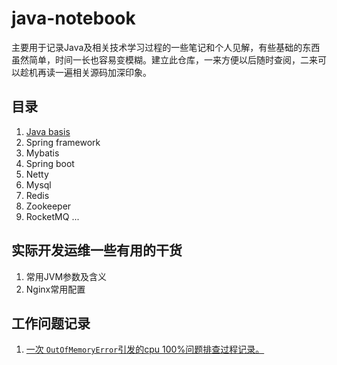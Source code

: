 # java-notebook
主要用于记录Java及相关技术学习过程的一些笔记和个人见解，有些基础的东西虽然简单，时间一长也容易变模糊。建立此仓库，一来方便以后随时查阅，二来可以趁机再读一遍相关源码加深印象。

## 目录
1. [Java basis ](https://github.com/luocx/java-notebook/blob/main/docs/java-basis.md)
3. Spring framework
4. Mybatis
5. Spring boot
6. Netty
7. Mysql  
8. Redis
9. Zookeeper
10. RocketMQ
...

##  实际开发运维一些有用的干货
1. 常用JVM参数及含义
2. Nginx常用配置


## 工作问题记录
1. [一次 `OutOfMemoryError`引发的cpu 100%问题排查过程记录。](https://github.com/luocx/java-notebook/blob/main/logs/%E4%B8%80%E6%AC%A1%20OutOfMemoryError%E5%BC%95%E5%8F%91%E7%9A%84cpu%20100%25%E9%97%AE%E9%A2%98%E6%8E%92%E6%9F%A5%E8%BF%87%E7%A8%8B%E8%AE%B0%E5%BD%95.md)

